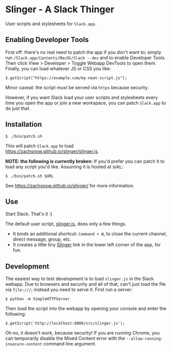 Slinger - A Slack Thinger
=========================

User scripts and stylesheets for `Slack.app`.

## Enabling Developer Tools

First off: there's no real need to patch the app if you don't want to; simply
run `/Slack.app/Contents/MacOS/Slack --dev` and to enable Developer Tools. Then
click View > Developer > Toggle Webapp DevTools to open them. Finally, you can
load whatever JS or CSS you like:

    $.getScript("https://example.com/my-neat-script.js");

Minor caveat: the script *must* be served via `https` because security.

However, if you want Slack load your user scripts and stylesheets every time you
open the app or join a new workspace, you can patch `Slack.app` to do just that.

## Installation

    $ ./bin/patch.sh

This will patch `Slack.app` to load <https://zachsnow.github.io/slinger/slinger.js>.

**NOTE: the following is currently broken:**
If you'd prefer you can patch it to load any script you'd like. Assuming it is hosted
at `$URL`:

    $ ./bin/patch.sh $URL

See <https://zachsnow.github.io/slinger/> for more information.

## Use

Start Slack. That's it :)

The default user script, [slinger.js](https://zachsnow.github.io/slinger/slinger.js),
does only a few things.

* It binds an additional shortcut: `Command + W`, to close the current channel,
  direct message, group, etc.
* It creates a little tiny [Slinger](https://zachsnow.github.io/slinger/) link in
  the lower left corner of the app, for fun.

## Development

The easiest way to test development is to load `slinger.js` in the Slack
webapp. Due to browsers and security and all of that, can't just
load the file via `file:///`; instead you need to serve it. First run a server:

    $ python -m SimpleHTTPServer
    
Then load the script into the webapp by opening your console and enter the following:

    $.getScript('http://localhost:8000/src/slinger.js');

Oh no, it doesn't work, because security! If you are running Chrome, you
can temporarily disable the Mixed Content error with the `--allow-running-insecure-content`
command line argument.
